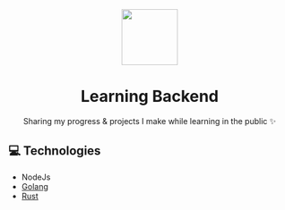 <div align="center">
  <img src="https://github.com/xkrishguptaa.png" height="100px" width="100px" />
  <br />
  <h1>Learning Backend</h1>
  <p>Sharing my progress & projects I make while learning in the public ✨</p>
</div>

## 💻 Technologies

- NodeJs
- [Golang](https://github.com/xkrishguptaa/learning/tree/main/backend/golang)
- [Rust](https://github.com/xkrishguptaa/learning/tree/main/backend/rust)
